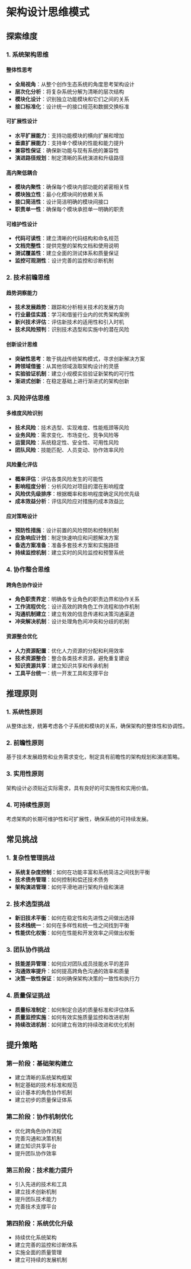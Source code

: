 # 架构设计思维模式

## 探索维度

### 1. 系统架构思维

#### 整体性思考
- **全局视角**：从整个创作生态系统的角度思考架构设计
- **层次化分析**：将复杂系统分解为清晰的层次结构
- **模块化设计**：识别独立功能模块和它们之间的关系
- **接口标准化**：设计统一的接口规范和数据交换标准

#### 可扩展性设计
- **水平扩展能力**：支持功能模块的横向扩展和增加
- **垂直扩展能力**：支持单个模块的性能和能力提升
- **兼容性保证**：确保新功能与现有系统的兼容性
- **演进路径规划**：制定清晰的系统演进和升级路径

#### 高内聚低耦合
- **模块内聚性**：确保每个模块内部功能的紧密相关性
- **模块独立性**：最小化模块间的依赖关系
- **接口简洁性**：设计简洁明确的模块间接口
- **职责单一性**：确保每个模块承担单一明确的职责

#### 可维护性设计
- **代码可读性**：建立清晰的代码结构和命名规范
- **文档完整性**：提供完整的架构文档和使用说明
- **测试覆盖性**：建立全面的测试体系和质量保证
- **监控可观测性**：设计完善的监控和诊断机制

### 2. 技术前瞻思维

#### 趋势洞察能力
- **技术发展趋势**：跟踪和分析相关技术的发展方向
- **行业最佳实践**：学习和借鉴行业内的优秀架构案例
- **新兴技术评估**：评估新技术的适用性和引入时机
- **技术风险预判**：识别技术选型和实施中的潜在风险

#### 创新设计思维
- **突破性思考**：敢于挑战传统架构模式，寻求创新解决方案
- **跨领域借鉴**：从其他领域汲取架构设计的灵感
- **实验验证机制**：建立小规模实验验证新架构的可行性
- **渐进式创新**：在稳定基础上进行渐进式的架构创新

### 3. 风险评估思维

#### 多维度风险识别
- **技术风险**：技术选型、实现难度、性能瓶颈等风险
- **业务风险**：需求变化、市场变化、竞争风险等
- **运营风险**：系统稳定性、安全性、可用性风险
- **团队风险**：技能匹配、人员变动、协作效率风险

#### 风险量化评估
- **概率评估**：评估各类风险发生的可能性
- **影响程度分析**：分析风险对项目的潜在影响程度
- **风险优先级排序**：根据概率和影响程度确定风险优先级
- **成本效益分析**：评估风险应对措施的成本效益比

#### 应对策略设计
- **预防性措施**：设计前置的风险预防和控制机制
- **应急响应计划**：制定快速响应和问题解决方案
- **备选方案准备**：准备多套技术方案和实施路径
- **持续监控机制**：建立实时的风险监控和预警系统

### 4. 协作整合思维

#### 跨角色协作设计
- **角色职责界定**：明确各专业角色的职责边界和协作关系
- **工作流程优化**：设计高效的跨角色工作流程和协作机制
- **沟通机制建立**：建立有效的信息传递和决策沟通渠道
- **冲突解决机制**：设计处理角色间冲突和分歧的机制

#### 资源整合优化
- **人力资源配置**：优化人力资源的分配和利用效率
- **技术资源整合**：整合各类技术资源，避免重复建设
- **知识资源共享**：建立知识共享和传承机制
- **工具平台统一**：统一开发工具和支撑平台

## 推理原则

### 1. 系统性原则
从整体出发，统筹考虑各个子系统和模块的关系，确保架构的整体性和协调性。

### 2. 前瞻性原则
基于技术发展趋势和业务需求变化，制定具有前瞻性的架构规划和演进策略。

### 3. 实用性原则
架构设计必须贴近实际需求，具有良好的可实施性和实用价值。

### 4. 可持续性原则
考虑架构的长期可维护性和可扩展性，确保系统的可持续发展。

## 常见挑战

### 1. 复杂性管理挑战
- **系统复杂度控制**：如何在功能丰富和系统简洁之间找到平衡
- **技术债务管理**：如何控制和偿还技术债务
- **架构演进管理**：如何平滑地进行架构升级和演进

### 2. 技术选型挑战
- **新旧技术平衡**：如何在稳定性和先进性之间做出选择
- **技术栈统一**：如何在多样性和统一性之间找到平衡
- **性能优化权衡**：如何在性能和开发效率之间做出权衡

### 3. 团队协作挑战
- **技能差异管理**：如何应对团队成员技能水平的差异
- **沟通效率提升**：如何提高跨角色沟通的效率和质量
- **决策一致性保证**：如何确保架构决策的一致性和执行力

### 4. 质量保证挑战
- **质量标准制定**：如何制定合适的质量标准和评估体系
- **质量监控实施**：如何有效实施质量监控和改进机制
- **持续改进机制**：如何建立有效的持续改进和优化机制

## 提升策略

### 第一阶段：基础架构建立
- 建立清晰的系统架构框架
- 制定基础的技术标准和规范
- 设计基本的角色协作机制
- 建立初步的质量保证体系

### 第二阶段：协作机制优化
- 优化跨角色协作流程
- 完善沟通和决策机制
- 建立知识共享平台
- 提升团队协作效率

### 第三阶段：技术能力提升
- 引入先进的技术和工具
- 建立技术创新机制
- 提升团队技术能力
- 完善技术支撑平台

### 第四阶段：系统优化升级
- 持续优化系统架构
- 建立完善的监控和诊断体系
- 实施全面的质量管理
- 建立可持续的发展机制